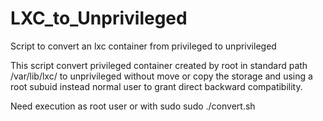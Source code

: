 # LXC_to_Unprivileged
Script to convert an lxc container from privileged to unprivileged

This script convert privileged container created by root in standard path /var/lib/lxc/ to unprivileged without move or copy the storage and using a root subuid instead normal user to grant direct backward compatibility.

Need execution as root user or with sudo
sudo ./convert.sh

